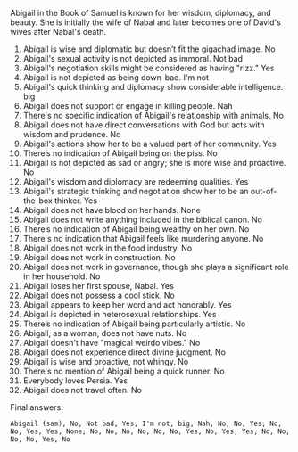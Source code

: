 Abigail in the Book of Samuel is known for her wisdom, diplomacy, and beauty. She is initially the wife of Nabal and later becomes one of David's wives after Nabal's death.

1. Abigail is wise and diplomatic but doesn’t fit the gigachad image. No
2. Abigail's sexual activity is not depicted as immoral. Not bad
3. Abigail's negotiation skills might be considered as having "rizz." Yes
4. Abigail is not depicted as being down-bad. I'm not
5. Abigail's quick thinking and diplomacy show considerable intelligence. big
6. Abigail does not support or engage in killing people. Nah
7. There's no specific indication of Abigail's relationship with animals. No
8. Abigail does not have direct conversations with God but acts with wisdom and prudence. No
9. Abigail's actions show her to be a valued part of her community. Yes
10. There’s no indication of Abigail being on the piss. No
11. Abigail is not depicted as sad or angry; she is more wise and proactive. No
12. Abigail's wisdom and diplomacy are redeeming qualities. Yes
13. Abigail's strategic thinking and negotiation show her to be an out-of-the-box thinker. Yes
14. Abigail does not have blood on her hands. None
15. Abigail does not write anything included in the biblical canon. No
16. There’s no indication of Abigail being wealthy on her own. No
17. There's no indication that Abigail feels like murdering anyone. No
18. Abigail does not work in the food industry. No
19. Abigail does not work in construction. No
20. Abigail does not work in governance, though she plays a significant role in her household. No
21. Abigail loses her first spouse, Nabal. Yes
22. Abigail does not possess a cool stick. No
23. Abigail appears to keep her word and act honorably. Yes
24. Abigail is depicted in heterosexual relationships. Yes
25. There’s no indication of Abigail being particularly artistic. No
26. Abigail, as a woman, does not have nuts. No
27. Abigail doesn't have "magical weirdo vibes." No
28. Abigail does not experience direct divine judgment. No
29. Abigail is wise and proactive, not whingy. No
30. There's no mention of Abigail being a quick runner. No
31. Everybody loves Persia. Yes
32. Abigail does not travel often. No

Final answers:

```Abigail (sam), No, Not bad, Yes, I'm not, big, Nah, No, No, Yes, No, No, Yes, Yes, None, No, No, No, No, No, No, Yes, No, Yes, Yes, No, No, No, No, Yes, No```